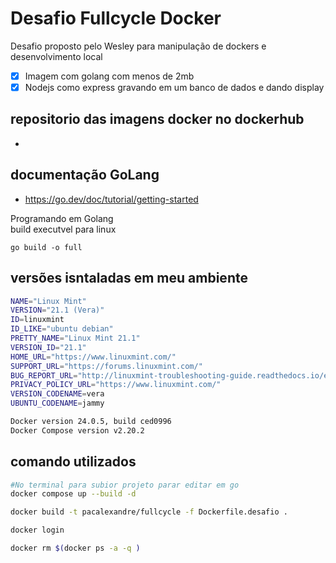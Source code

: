 # Desafio Fullcycle Docker

Desafio proposto pelo Wesley para manipulação de dockers e desenvolvimento local 
- [x] Imagem com golang com menos de 2mb
- [x] Nodejs como express gravando em um banco de dados e dando display 

repositorio das imagens docker no dockerhub
-
-

## documentação GoLang
- https://go.dev/doc/tutorial/getting-started

Programando em Golang  
build executvel para linux 

```go build -o full```


## versões isntaladas em meu ambiente 
```bash 
NAME="Linux Mint"
VERSION="21.1 (Vera)"
ID=linuxmint
ID_LIKE="ubuntu debian"
PRETTY_NAME="Linux Mint 21.1"
VERSION_ID="21.1"
HOME_URL="https://www.linuxmint.com/"
SUPPORT_URL="https://forums.linuxmint.com/"
BUG_REPORT_URL="http://linuxmint-troubleshooting-guide.readthedocs.io/en/latest/"
PRIVACY_POLICY_URL="https://www.linuxmint.com/"
VERSION_CODENAME=vera
UBUNTU_CODENAME=jammy

Docker version 24.0.5, build ced0996
Docker Compose version v2.20.2
```
## comando utilizados 

```bash
#No terminal para subior projeto parar editar em go 
docker compose up --build -d

docker build -t pacalexandre/fullcycle -f Dockerfile.desafio .

docker login

docker rm $(docker ps -a -q )

```